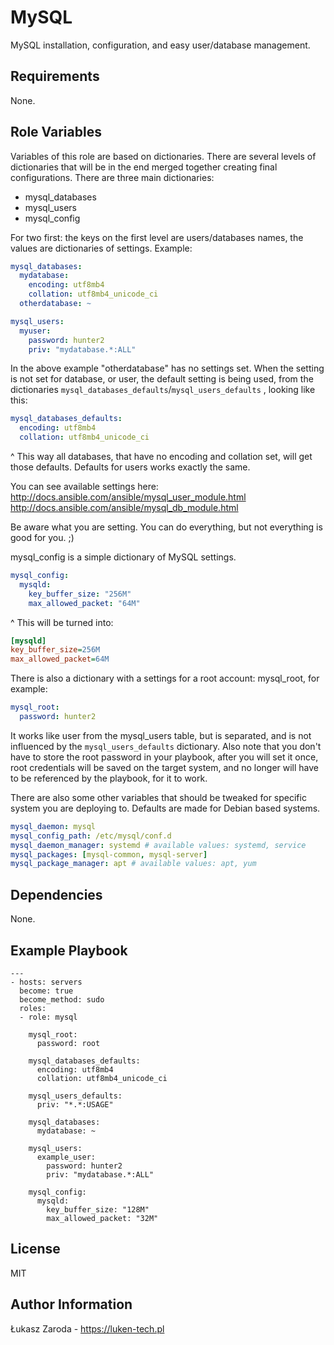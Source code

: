 MySQL
=========

MySQL installation, configuration, and easy user/database management.

Requirements
------------

None.

Role Variables
--------------

Variables of this role are based on dictionaries. There are several levels of dictionaries that will be in the end
merged together creating final configurations. There are three main dictionaries:
- mysql_databases
- mysql_users
- mysql_config

For two first: the keys on the first level are users/databases names, the values are dictionaries of settings. Example:

```yml
mysql_databases:
  mydatabase:
    encoding: utf8mb4
    collation: utf8mb4_unicode_ci
  otherdatabase: ~

mysql_users:
  myuser:
    password: hunter2
    priv: "mydatabase.*:ALL"
```
In the above example "otherdatabase" has no settings set. When the setting is not set for database, or user,
the default setting is being used, from the dictionaries `mysql_databases_defaults`/`mysql_users_defaults` ,
looking like this:

```yml
mysql_databases_defaults:
  encoding: utf8mb4
  collation: utf8mb4_unicode_ci
```

^ This way all databases, that have no encoding and collation set, will get those defaults. Defaults for users works
exactly the same.

You can see available settings here:
http://docs.ansible.com/ansible/mysql_user_module.html
http://docs.ansible.com/ansible/mysql_db_module.html

Be aware what you are setting. You can do everything, but not everything is good for you. ;)

mysql_config is a simple dictionary of MySQL settings.

```yml
mysql_config:
  mysqld:
    key_buffer_size: "256M"
    max_allowed_packet: "64M"
```
^ This will be turned into:

```ini
[mysqld]
key_buffer_size=256M
max_allowed_packet=64M
```

There is also a dictionary with a settings for a root account: mysql_root, for example:

```yml
mysql_root:
  password: hunter2
```

It works like user from the mysql_users table, but is separated, and is not influenced by the `mysql_users_defaults`
dictionary. Also note that you don't have to store the root password in your playbook, after you will set it once,
root credentials will be saved on the target system, and no longer will have to be referenced by the playbook, for it
to work.

There are also some other variables that should be tweaked for specific system you are deploying to. Defaults are
made for Debian based systems.

```yml
mysql_daemon: mysql
mysql_config_path: /etc/mysql/conf.d
mysql_daemon_manager: systemd # available values: systemd, service
mysql_packages: [mysql-common, mysql-server]
mysql_package_manager: apt # available values: apt, yum
```

Dependencies
------------

None.

Example Playbook
----------------

```
---
- hosts: servers
  become: true
  become_method: sudo
  roles:
  - role: mysql

    mysql_root:
      password: root

    mysql_databases_defaults:
      encoding: utf8mb4
      collation: utf8mb4_unicode_ci

    mysql_users_defaults:
      priv: "*.*:USAGE"

    mysql_databases:
      mydatabase: ~

    mysql_users:
      example_user:
        password: hunter2
        priv: "mydatabase.*:ALL"

    mysql_config:
      mysqld:
        key_buffer_size: "128M"
        max_allowed_packet: "32M"
```

License
-------

MIT

Author Information
------------------

Łukasz Zaroda - https://luken-tech.pl